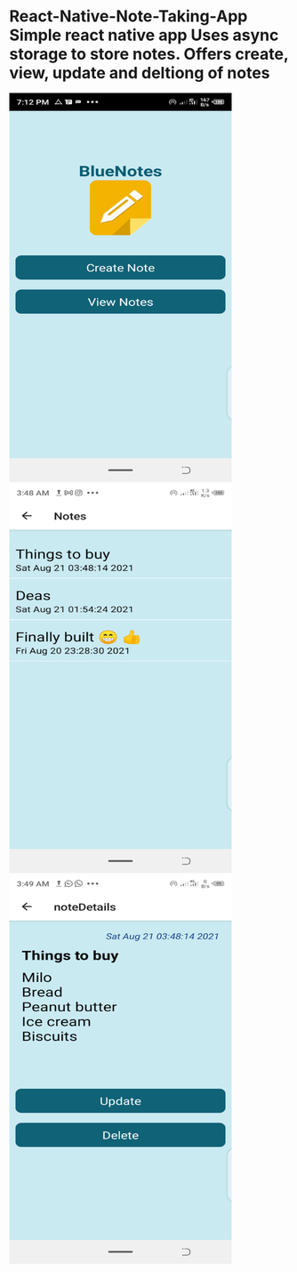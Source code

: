 # React-Native-Note-Taking-App Simple react native app Uses async storage to store notes. Offers create, view, update and deltiong of notes
<img width="400" height="700" src="https://github.com/albridge/React-Native-Note-Taking-App/blob/main/Screenshot_20210820-191210.png" />
<img width="400" height="700" src="https://github.com/albridge/React-Native-Note-Taking-App/blob/main/Screenshot_20210821-034852.png" />
<img width="400" height="700" src="https://github.com/albridge/React-Native-Note-Taking-App/blob/main/Screenshot_20210821-034955.png" />
